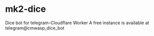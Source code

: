# mk2-dice
Dice bot for telegram-Cloudflare Worker
A free instance is available at telegram@cmwasp_dice_bot